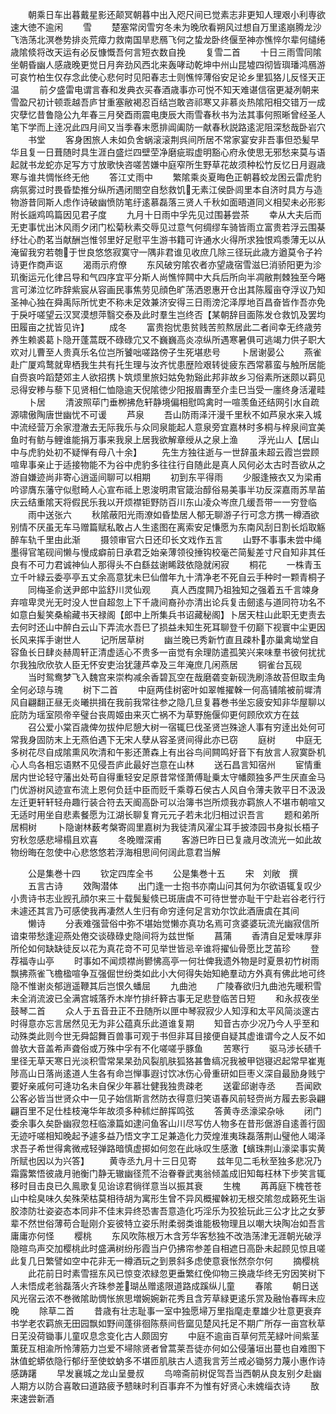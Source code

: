 <!-- { "loadSidebar": true } -->
　　朝乘日车出暮戴星影还颠冥朝暮中出入咫尺间已觉素志非更知人理艰小利専欲速大徳不逾闲
　　雪
　　楚塞常闵雪穷冬未为晚欣看朔风过想自万里逺崩腾龙沙飞浩荡北溟巻势排炎荒瘴力救南国旱悲鴈飞何之蛰龙卧终偃至神亦憔悴尔辈何缱绻歳隂倐将改天运有必反慷慨吾何言短衣数自挽
　　复雪二首
　　十日三雨雪同隂坐朝昏幽人感歳晚更觉日月奔劲风西北来轰哮动乾坤中州山昆墟四彻皆璵璠鸿鴈游可哀竹柏生仅存念此使心悲何时见阳春志士则憔悴薄俗安足论乡里狐狢儿反怪天正温
　　前夕盛雷电谓言春和发典衣买春酒歳事亦可悦不知天难谌信宿更凝冽朝来雪盈尺初计顿乖越吾庐甘重塞敝褐忍百结岂敢咨祁寒又非慕炎热隂阳相交错万一成灾孽忆昔鲁隐公九年春三月癸酉雨震电庚辰大雨雪春秋书为法其事何照晰曾经圣人笔下学而上逹况此四月间又当季春末愿排阊阖防一献春秋説路逺泥阻深愁哉卧岩穴
　　书堂
　　客身困旅人未如负舍蜗滚滚荆呉间所居不常家宴安非吾事但恐髪早华且复一日葺随时具生涯白盛烂四壁茔净磨疵瑕虚明豁心府永使思无邪愁来莫与语起就书龙蛇亦足写方寸放歌快咨嗟苦嫌中庭窄所生野草花故须种松竹反忆日月遐歳寒与谁共惆怅终无他
　　答江丈雨中
　　繁隂乘炎夏晦色正朝暮蛟龙困云雷虎豹病氛雾过时畏昏垫推分纵所遇闭閤空自愁救饥无素江侯卧闾里本自济时具方与造物游昔同斯人虑作诗破幽愤防笔纡逺慕磊落三贤人千秋如面晤道同义相契未必形影附长謡鸡鸣篇因见君子度
　　九月十日雨中孚先见过围碁尝茶
　　幸从大夫后而无吏事忧出沐风雨夕闭门松菊秋素交辱见过意气何绸缪车骑皆雨立富贵若浮云围棊纾壮心酌茗当献酬岂惟邻里好足慰平生游书籍可许通水火得所求独恨鸡黍薄无以从淹留我穷若匏于世良悠悠寂寞守一隅非君谁见收庶几除三径玩此歳方遒莫令子衿诗更作商声讴
　　渴雨示府僚
　　东风破穷隂农者亦望歳宿雪滋巳消骄阳更为沴玑衡运元化律吕导和气四序宜平分斯人尚憔悴闗中大兵后所向半凋敝荆棘独至今睠言可涕泣忆昨辞紫宸从容画民事焦劳见顔色旷荡洒恩惠开仓出其陈履亩夺浮议乃知圣神心独在舜禹际所忧吏不称未足效兼济安得三日雨滂沱泽厚地百昌奋皆作吾亦免于戾吁嗟望云汉冥漠想萍翳交泰及此时羣生岂终否【某朝辞目面陈发仓救饥及罢均田履亩之扰皆见许】
　　成冬
　　富贵抱忧患贫贱苦煎熬居此二者间幸无终歳劳养生赖裘葛卜隐开蓬蒿既不碌碌宂又不巍巍高炎凉纵所遇寒暑俱可逃竭力供子职大欢对儿曹至人贵真乐名位岂所饕咄嗟路傍子生死堪悲号
　　卜居谢晏公
　　燕雀赴广厦鸡鹜就卑栖我生共有托生理与汝齐忧患歴险艰转徙疲东西常慕蛮与触所居能自赍哀吟蹈楚郊主人欲招携卜筑烦里旅妇姑免勃谿此邦非故乡习俗素所迷颇以羁见忌得安糁与藜下见贤相仁恤隐逾天倪隂徳少阳报眉夀至介圭巳当受一廛终身活灌畦
　　卜居
　　清波照荜门垂栁拂危轩静境偏相慰鸣禽时一喧羡鱼还结网引水自疏源啸傲陶唐世幽忧不可谖
　　芦泉
　　吾山防雨泽汗漫千里秋不如芦泉水来入城中流经营万余家澄澈去无际我乐与众同泉能起人意泉旁宜嘉林时多桐与梓泉间宜美鱼时有鲂与鲤谁能捐万事来我泉上居我欲解章绶从之泉上渔
　　浮光山人【居山中与虎豹处初不疑惮有母八十余】
　　先生方独往逝与一世辞虽未超云霞岂尝顾喧卑事亲止于适接物能不为谷中虎豹多往往行自随此是真人风何必太古时吾欲从之游自嫌迹尚非寄心逍遥间聊可以相期
　　初到东平得雨
　　少服逢掖衣又为梁甫吟谬膺东藩守似慰畸人心宣布祗上恩浚明肃官箴治醇俗易美事半功反深嘉雨苏旱苖庆云结重隂天将假民乐我以开烦襟钜野防百川东山凌众岑庶几缓吾带一一穷登临
　　雨中送张六
　　秋隂蔽阳光雨潦如昏垫居人郁无聊游子行可念方携一樽酒欲别情不厌虽无车马赠篇赋私敢占人生逺图在离索安足慊愿为东南风刮日割长熖取觞醉车轨千里由此渐
　　摄领审官六日还印长文戏作五言
　　山野不事事未尝中绳墨得官笔砚间懒与慢成癖前日承君乏始亲薄领役捶钩校毫芒简髪差寸尺自知非其任良有不可力君诚神仙人那得头不白繇兹谢睎跂依隐就闲寂
　　桐花
　　一株青玉立千叶緑云委亭亭五丈余高意犹未巳仙僧年九十清净老不死自云手种时一颗青桐子
　　同梅圣俞送尹郎中监舒川灵仙观
　　真人西度闗乃祖独知之强着五千言竦身弃喧卑灵光无时没人世自超忽上下千歳间裔孙亦清出论兵复击劒逺与道同符功名不如意白髪笑桑榆藏书天禄阁【郎中上所集兵书诏藏秘阁】卜居天柱山此职无吏责去去何时还山中醉白云山下弄流水吾巳了损益未知生死耳聊登千仞巅下视寰中尘更因长风来挥手谢世人
　　记所居草树
　　幽兰晚已秀新竹直且疎朴亦巢禽坳堂自容鱼长日肆炎赫周轩正清虚适心不贵多一亩觉有余理防遣孤笑兴来味羣书彼何扰扰尔我独欣欣欤人臣无怀安吏治犹蘧芦幸及三年淹庶几闲燕居
　　铜雀台瓦砚
　　当时鸳鸯梦飞入魏宫来崇构减余香碧瓦空在哉磨砻变新砚洗刷涤故苔但取圭角全何必琼与瑰
　　树下二首
　　中庭两佳树密叶如翠帷擢榦一何高铺隂被前墀清风自翩翻正昼无炎曦拱揖在我前我常往参之隐几旦复暮巻书坐忘疲安知非华屋聊以庇防为瑶室陨帝辛璧台丧周姬由来灭亡祸不为草野施偃仰更何顾欣欢方在兹
　　召公爱小棠百歳俾勿拔仲尼憩大树一宿辄巳伐圣贤岂殊途人事有穷逹出处何可常我身固防末上无燕伯遇下无宋人孽从容圣贤间得此亦已窃
　　庭树
　　中庭无多树花尽自成隂熏风吹清和午影还萧森上有出谷鸟间闗鸣好音下有放言人寂寞卧机心人鸟各相忘语黙不见侵吾庐此最好岂意在山林
　　送石昌言知宿州
　　宦情重居内世论轻守藩出处苟自得重轻安足原昔常怪萧傅耻乗太守幡颇独多严生厌直金马门优游树风迹宣布流上恩何负廷中臣而贬千乘尊石侯古人风自令薄夫敦平日不汲汲左迁更轩轩轻舟趣行装合符去天阍高卧可以治簿书岂所烦我亦羁旅人不堪市朝喧又无适时用坐自悲素餐愿为江湖长聊复育元元子若未北归相过识吾言
　　题和弟所居桐树
　　卜隐谢林薮考槃寄闾里嘉树为我徒清风濯尘耳手披漆园书身拟长梧子穷秋忽感悲埽榻且欢喜
　　冬晚赠深甫
　　客游巳昨日已复歳月改流光一如此故物纷晦在忽使中心悲悠悠若浮海相思间何阔此意君当解



　　公是集巻十四
　　钦定四库全书
　　公是集巻十五
　　宋　刘敞　撰
　　五言古诗
　　效陶潜体
　　出门逢一士抱书亦南山问其何为尔欲语辄复叹少小贵诗书志业觊孔顔尔来三十载鬓髪倐已斑唐虞不可待世誉亦耻干宁赴岩谷老行行未遽还其言乃可感使我再凄然人生归有命穷逹何足言劝尔饮此酒唐虞在其间
　　懒诗
　　分表难强营俗中弥不堪始觉懒亦真功名焉可贪婆婆玩流光幽寂信所谙束带愁逢迎燕处倦交谈碌碌史隐间将为兹世惭
　　菖蒲
　　香清自足爱味厚非所伦如何缺缺徒反以花为真花竒不可见举世皆忌辛谁将擢仙骨愿比芝苖珍
　　登荐福寺山亭
　　时事如不闻烦襟尚鬰怫高亭一何壮俾我遗外物是时夏景初竹树雨飘拂燕雀飞檐楹喧争互强倔世纷类如此小大何得失始知絶羣动方外真有佛此地可终隐不惟谢炎郁逍遥鞭其后岂恨久蟠屈
　　九曲池
　　广陵春欲归九曲池先暖积雪未全消流波已全满宫城落乔木岸竹排纤簳古事无足悲登临苦日短
　　和永叔夜坐鼓琴二首
　　众人于五音丑正不丑随所以匣中琴寂寂少人知淳和太平风简淡邃古时得意亦忘言居然见无为非公蕴真乐此道谁复期
　　知音古亦少况乃今人乎至和动殊类此则今世无舜韶舞百兽事可观于书但非耳目接便自疑其虚谁谓今之人反不如兽欤大音盖希声聋俗或万殊中孚有不化嗟嗟乎豚鱼
　　苦寒行
　　驱马涉长碛千里径无草天寒日光淡积雪常杲杲劲风裂肌肤狐狢甚鲁缟况我被甲铠寝迟起常早崔嵬陟高山日落尚逺道人生各有命岂惮事遐讨饮冰伤心骨重研如巨枣义深自最励身贱宁要好亲戚何可逄功名未自保少年慕壮健我独贵疎老
　　送霍邱谢寺丞
　　吾闻欧公客必皆当世贤众中一见子始信斯言然防衣得意归笑语春风前轻赍尚方履去影袅翩翩百里不足仕桂枝淹华年故须多种秫烂醉挥鸣弦
　　答黄寺丞濠梁杂咏
　　闭门委余事久矣卧幽寂忽枉临濠篇如逮问鱼客山川尽写仿人物多在昔形倨游自逺善行固无迹吁嗟相知晚起予遽多益乃悟文字工足兼造化力荧煌淮夷珠磊落荆山璧他人竭泽求吾子希世得禽微戒轻弹路暗慎虚掷如何忽在此咏叹生感激【蠙珠荆山濠梁事实黄所赋也因以为兴答】
　　黄寺丞九月十三日见寄
　　兹年见二毛秋至独多悲况乃霜露繁悟彼歳月驰衡门静无辙幽径荒不治眷眷武夷翁倾盖成旧知每枉林下步笑言辄移时目击良已久鳯歌复见诒谅君徜徉意当以振其衰
　　生槐
　　苒苒庭下槐苍苍山中桧臭味久矣殊荣枯莫相待胡为寓形生曾不异风概擢榦初无根交隂忽成籁死生诣胶漆防壮姿姿态本同非不佳末异终恐害吾意造化巧淫乐为狡狯玩此三公才比之女萝辈不然世俗薄苟合耻刚介妄彼特立姿乐附柔弱类谁能极物理且以嘲大块陶冶如吾言庸庸亦何怪
　　樱桃
　　东风吹陈根万木含芳华客愁独不改浩荡津无涯朝光破浮隐暄鸟声交加樱桃此时盛满树纷彤霞当户仍拂帘参差自相遮日高卧未起顾见惊且嗟此复几日繁譬如空中花非无一樽酒玩之到景斜多虑使意衰怅然奈尔何
　　摘樱桃
　　此花前日时素雪揺东风已惊变浓緑忽更垂繁红俛仰物三换歳华终无穷因笑树下人未悟成老翁磊落火齐珠参差瑚丛赠逺限道路成蹊纵儿童
　　春隂
　　朝日送风光宿云浓不巻微隂助惆怅旅思増婉婉新花秀且含芳草緑更逺乐赏及融怡春晖未应晚
　　除草二首
　　昔歳有壮志耻事一室中独愿埽万里指麾走羣雄少壮意更衰弃书学老农羁旅无田园飘如野间蓬徘徊陈蔡间呰窳见楚风托足不期广所存一亩宫秋草日芜没荷锄事儿童叹息念变化古人颇固穷
　　中庭不逾亩百草何荒芜緑叶间紫茎薫莸互相渝所怜薄筋力岂爱不埽除贤者曾蒿莱吾徒亦何如公侵藩垣出蔓也自难图下牀值蛇蟒依隐行郁纡至使蚊蚋多不堪匝肌肤古人遗我言芳兰戒必锄努力蔑小惠作诗感踌躇
　　早发襄城之龙山呈曼叔
　　鸟啼斋前树促驾吾当西朝从良友别夕赴幽人期方以防合喜敢曰道路疲予戆昧时利百事弃不为惟有好贤心未媿缁衣诗
　　敔来速尝新酒
